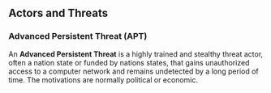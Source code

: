 ## Actors and Threats

### Advanced Persistent Threat (APT)
An **Advanced Persistent Threat** is a highly trained and stealthy threat actor, often a nation state or funded by nations states, that gains unauthorized access to a computer network and remains undetected by a long period of time. The motivations are normally political or economic.
